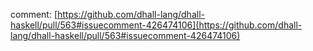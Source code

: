 comment: [https://github.com/dhall-lang/dhall-haskell/pull/563#issuecomment-426474106](https://github.com/dhall-lang/dhall-haskell/pull/563#issuecomment-426474106)
